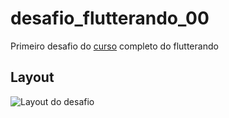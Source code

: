 # desafio_flutterando_00

Primeiro desafio do [curso](https://www.youtube.com/playlist?list=PLlBnICoI-g-d-J57QIz6Tx5xtUDGQdBFB) completo do flutterando

## Layout

![Layout do desafio](https://cdn.discordapp.com/attachments/726565515476205681/766079750481117194/Flutterando_Desafio_27.PNG)
